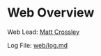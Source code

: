 # Web Overview
Web Lead: [Matt Crossley](http://github.com/mattcrossley99)

Log File: [web/log.md](log.md)
